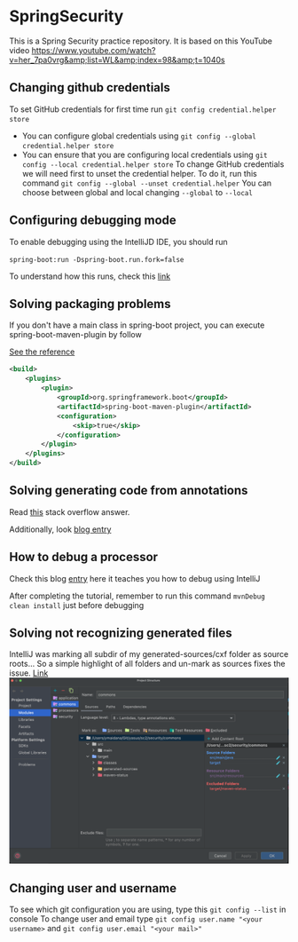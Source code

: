 # SpringSecurity
This is a Spring Security practice repository. It is based on this YouTube video https://www.youtube.com/watch?v=her_7pa0vrg&amp;list=WL&amp;index=98&amp;t=1040s

## Changing github credentials
To set GitHub credentials for first time run
``git config credential.helper store``
- You can configure global credentials using ``git config --global credential.helper store``
- You can ensure that you are configuring local credentials using ``git config --local credential.helper store``
To change GitHub credentials we will need first to unset the credential helper.
To do it, run this command 
``git config --global --unset credential.helper`` 
You can choose between global and local changing ``--global`` to ``--local``

## Configuring debugging mode
To enable debugging using the IntelliJD IDE, you should run

``spring-boot:run -Dspring-boot.run.fork=false``

To understand how this runs, check this [link](https://stackoverflow.com/questions/44096708/how-to-debug-spring-boot-application-with-intellij-idea-community-edition)

## Solving packaging problems

If you don't have a main class in spring-boot project, you can execute spring-boot-maven-plugin by follow

[See the reference](https://stackoverflow.com/a/56535517)

``` xml
<build>
    <plugins>
        <plugin>
            <groupId>org.springframework.boot</groupId>
            <artifactId>spring-boot-maven-plugin</artifactId>
            <configuration>
                <skip>true</skip>
            </configuration>
        </plugin>
    </plugins>
</build>
```

## Solving generating code from annotations 

Read [this](https://stackoverflow.com/questions/31345893/debug-java-annotation-processors-using-intellij-and-maven) stack overflow answer.

Additionally, look [blog entry](http://hannesdorfmann.com/annotation-processing/annotationprocessing101/)

## How to debug a processor

Check this blog [entry](http://blog.jensdriller.com/how-to-debug-a-java-annotation-processor-using-intellij/) 
here it teaches you how to debug using IntelliJ

After completing the tutorial, remember to run this command ``mvnDebug clean install`` just before debugging

## Solving not recognizing generated files
IntelliJ was marking all subdir of my generated-sources/cxf folder as source roots... So a simple highlight of all folders and un-mark as sources fixes the issue. [Link](https://stackoverflow.com/questions/45143135/intellij-idea-cannot-see-generated-sources-directory)
![](./Readme/solving_not_recognizing.png)

## Changing user and username
To see which git configuration you are using, type this `git config --list` in console
To change user and email type `git config user.name "<your username>` and `git config user.email "<your mail>"`
